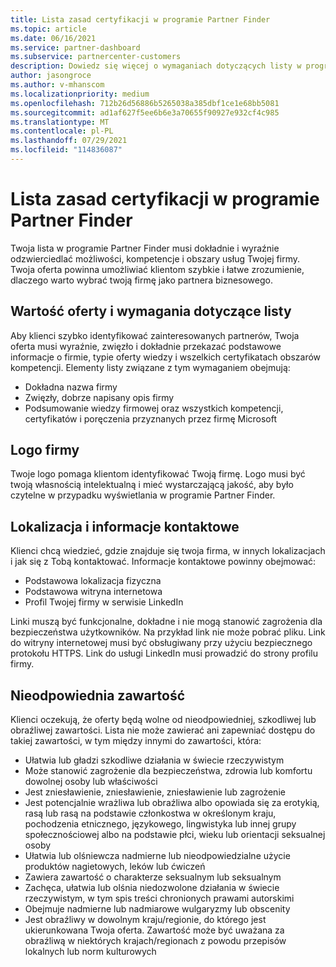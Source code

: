 ```yaml
---
title: Lista zasad certyfikacji w programie Partner Finder
ms.topic: article
ms.date: 06/16/2021
ms.service: partner-dashboard
ms.subservice: partnercenter-customers
description: Dowiedz się więcej o wymaganiach dotyczących listy w programie Partner Finder.
author: jasongroce
ms.author: v-mhanscom
ms.localizationpriority: medium
ms.openlocfilehash: 712b26d56886b5265038a385dbf1ce1e68bb5081
ms.sourcegitcommit: ad1af627f5ee6b6e3a70655f90927e932cf4c985
ms.translationtype: MT
ms.contentlocale: pl-PL
ms.lasthandoff: 07/29/2021
ms.locfileid: "114836087"
---
```

# <a name="partner-finder-listing-certification-policies"></a>Lista zasad certyfikacji w programie Partner Finder

Twoja lista w programie Partner Finder musi dokładnie i wyraźnie odzwierciedlać możliwości, kompetencje i obszary usług Twojej firmy. Twoja oferta powinna umożliwiać klientom szybkie i łatwe zrozumienie, dlaczego warto wybrać twoją firmę jako partnera biznesowego.

## <a name="value-proposition-and-listing-requirements"></a>Wartość oferty i wymagania dotyczące listy

Aby klienci szybko identyfikować zainteresowanych partnerów, Twoja oferta musi wyraźnie, zwięzło i dokładnie przekazać podstawowe informacje o firmie, typie oferty wiedzy i wszelkich certyfikatach obszarów kompetencji. Elementy listy związane z tym wymaganiem obejmują:

- Dokładna nazwa firmy
- Zwięzły, dobrze napisany opis firmy
- Podsumowanie wiedzy firmowej oraz wszystkich kompetencji, certyfikatów i poręczenia przyznanych przez firmę Microsoft

## <a name="company-logo"></a>Logo firmy

Twoje logo pomaga klientom identyfikować Twoją firmę. Logo musi być twoją własnością intelektualną i mieć wystarczającą jakość, aby było czytelne w przypadku wyświetlania w programie Partner Finder.

## <a name="location-and-contact-information"></a>Lokalizacja i informacje kontaktowe

Klienci chcą wiedzieć, gdzie znajduje się twoja firma, w innych lokalizacjach i jak się z Tobą kontaktować. Informacje kontaktowe powinny obejmować:

- Podstawowa lokalizacja fizyczna
- Podstawowa witryna internetowa
- Profil Twojej firmy w serwisie LinkedIn

Linki muszą być funkcjonalne, dokładne i nie mogą stanowić zagrożenia dla bezpieczeństwa użytkowników. Na przykład link nie może pobrać pliku. Link do witryny internetowej musi być obsługiwany przy użyciu bezpiecznego protokołu HTTPS. Link do usługi LinkedIn musi prowadzić do strony profilu firmy.

## <a name="inappropriate-content"></a>Nieodpowiednia zawartość

Klienci oczekują, że oferty będą wolne od nieodpowiedniej, szkodliwej lub obraźliwej zawartości. Lista nie może zawierać ani zapewniać dostępu do takiej zawartości, w tym między innymi do zawartości, która:

- Ułatwia lub gładzi szkodliwe działania w świecie rzeczywistym
- Może stanowić zagrożenie dla bezpieczeństwa, zdrowia lub komfortu dowolnej osoby lub właściwości
- Jest zniesławienie, zniesławienie, zniesławienie lub zagrożenie
- Jest potencjalnie wrażliwa lub obraźliwa albo opowiada się za erotykią, rasą lub rasą na podstawie członkostwa w określonym kraju, pochodzenia etnicznego, językowego, lingwistyka lub innej grupy społecznościowej albo na podstawie płci, wieku lub orientacji seksualnej osoby
- Ułatwia lub olśniewcza nadmierne lub nieodpowiedzialne użycie produktów nagietowych, leków lub ćwiczeń
- Zawiera zawartość o charakterze seksualnym lub seksualnym
- Zachęca, ułatwia lub olśnia niedozwolone działania w świecie rzeczywistym, w tym spis treści chronionych prawami autorskimi
- Obejmuje nadmierne lub nadmiarowe wulgaryzmy lub obscenity
- Jest obraźliwy w dowolnym kraju/regionie, do którego jest ukierunkowana Twoja oferta. Zawartość może być uważana za obraźliwą w niektórych krajach/regionach z powodu przepisów lokalnych lub norm kulturowych
